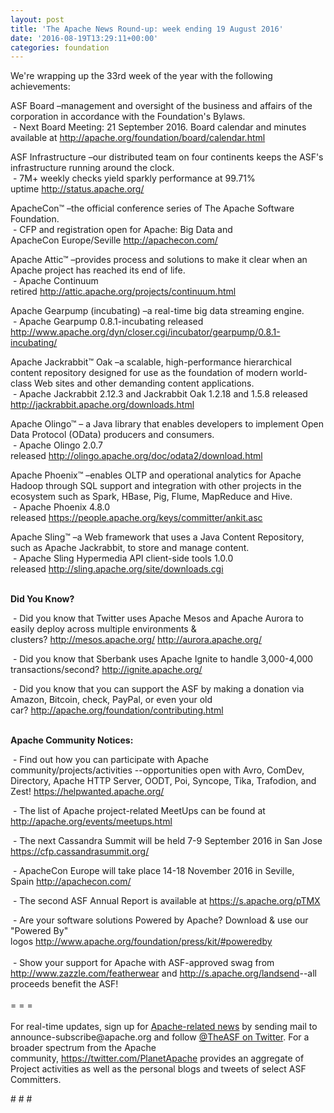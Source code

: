 ```yaml
---
layout: post
title: 'The Apache News Round-up: week ending 19 August 2016'
date: '2016-08-19T13:29:11+00:00'
categories: foundation
---
```

<p>We're wrapping up the 33rd week of the year with the following achievements:</p> 
  <div> 
    <p>ASF Board –management and oversight of the business and affairs of the corporation in accordance with the Foundation's Bylaws.<br />&nbsp;- Next Board Meeting: 21 September 2016. Board calendar and minutes available at <a href="http://apache.org/foundation/board/calendar.html">http://apache.org/foundation/board/calendar.html</a></p> 
    <p>ASF Infrastructure –our distributed team on four continents keeps the ASF's infrastructure running around the clock.<br />&nbsp;- 7M+ weekly checks yield sparkly performance at 99.71% uptime&nbsp;<a href="http://status.apache.org/">http://status.apache.org/</a></p> 
  </div> 
  <div> 
    <p><a href="http://status.apache.org/"></a>ApacheCon™ –the official conference series of The Apache Software Foundation.<br />&nbsp;- CFP and registration open for Apache: Big Data and ApacheCon&nbsp;Europe/Seville&nbsp;<a href="http://apachecon.com/">http://apachecon.com/</a><br /></p> 
    <p>Apache Attic™ –provides process and solutions to make it clear when an Apache project has reached its end of life.<br />&nbsp;- Apache Continuum retired&nbsp;<a href="http://attic.apache.org/projects/continuum.html">http://attic.apache.org/projects/continuum.html</a></p> 
    <p>Apache Gearpump (incubating)&nbsp;–a real-time big data streaming engine.<br />&nbsp;- Apache Gearpump 0.8.1-incubating released <a href="http://www.apache.org/dyn/closer.cgi/incubator/gearpump/0.8.1-incubating/">http://www.apache.org/dyn/closer.cgi/incubator/gearpump/0.8.1-incubating/</a></p> 
    <p>Apache Jackrabbit™ Oak –a scalable, high-performance hierarchical content repository designed for use as the foundation of modern world-class Web sites and other demanding content applications.<br />&nbsp;- Apache Jackrabbit 2.12.3 and Jackrabbit Oak 1.2.18 and 1.5.8 released <a href="http://jackrabbit.apache.org/downloads.html">http://jackrabbit.apache.org/downloads.html</a></p> 
    <p>Apache Olingo™ – a Java library that enables developers to implement Open Data Protocol (OData) producers and consumers.<br />&nbsp;- Apache Olingo 2.0.7 released&nbsp;<a href="http://olingo.apache.org/doc/odata2/download.html">http://olingo.apache.org/doc/odata2/download.html</a></p> 
    <p>Apache Phoenix™ –enables OLTP and operational analytics for Apache Hadoop through SQL support and integration with other projects in the ecosystem such as Spark, HBase, Pig, Flume, MapReduce and Hive.<br />&nbsp;- Apache Phoenix 4.8.0 released&nbsp;<a href="https://people.apache.org/keys/committer/ankit.asc">https://people.apache.org/keys/committer/ankit.asc</a></p> 
    <p>Apache Sling™ –a Web framework that uses a Java Content Repository, such as Apache Jackrabbit, to store and manage content.<br />&nbsp;- Apache Sling Hypermedia API client-side tools 1.0.0 released&nbsp;<a href="http://sling.apache.org/site/downloads.cgi">http://sling.apache.org/site/downloads.cgi</a></p> 
    <p><br /><b>Did You Know?</b></p> 
    <p>&nbsp;- Did you know that Twitter uses Apache Mesos and Apache Aurora to easily deploy across multiple environments &amp; clusters?&nbsp;<a href="http://mesos.apache.org/">http://mesos.apache.org/</a> <a href="http://aurora.apache.org/">http://aurora.apache.org/</a></p> 
    <p>&nbsp;- Did you know that Sberbank uses Apache Ignite to handle 3,000-4,000 transactions/second?&nbsp;<a href="http://ignite.apache.org/">http://ignite.apache.org/</a></p> 
  </div> 
  <div> 
    <p>&nbsp;- Did you know that you can support the ASF by making a donation via Amazon, Bitcoin, check, PayPal, or even your old car?&nbsp;<a href="http://apache.org/foundation/contributing.html">http://apache.org/foundation/contributing.html</a></p> 
    <p><strong><br />Apache Community Notices:</strong></p> 
  </div> 
  <div> 
    <div> 
      <p>&nbsp;- Find out how you can participate with Apache community/projects/activities --opportunities open with Avro, ComDev, Directory, Apache HTTP Server, OODT, Poi, Syncope, Tika, Trafodion, and Zest!&nbsp;<a href="https://helpwanted.apache.org/">https://helpwanted.apache.org/</a></p> 
      <p><strong></strong></p> 
      <p>&nbsp;- The list of Apache project-related MeetUps can be found at <a href="http://apache.org/events/meetups.html">http://apache.org/events/meetups.html</a></p> 
      <p>&nbsp;- The next Cassandra Summit will be held 7-9 September 2016 in San Jose <a href="https://cfp.cassandrasummit.org/">https://cfp.cassandrasummit.org/<br /></a></p> 
    </div> 
    <p>&nbsp;- ApacheCon Europe will take place 14-18 November 2016 in Seville, Spain&nbsp;<a href="http://apachecon.com/">http://apachecon.com/</a></p> 
    <div> 
      <p>&nbsp;- The second ASF Annual Report is available at <a href="https://s.apache.org/pTMX">https://s.apache.org/pTMX</a></p> 
    </div> 
    <div>&nbsp;- Are your software solutions Powered by Apache? Download &amp; use our &quot;Powered By&quot; logos&nbsp;<a href="http://www.apache.org/foundation/press/kit/#poweredby">http://www.apache.org/foundation/press/kit/#poweredby</a></div> 
    <div><br /></div> 
    <div>&nbsp;- Show your support for Apache with ASF-approved swag from <a href="http://www.zazzle.com/featherwear">http://www.zazzle.com/featherwear</a> and&nbsp;<a href="http://s.apache.org/landsend">http://s.apache.org/landsend</a>--all proceeds benefit the ASF!&nbsp;</div> 
    <div><br /></div> 
    <div>= = =</div> 
    <div><br /></div> 
    <div>For real-time updates, sign up for <a href="http://apache.org/foundation/mailinglists.html#foundation-announce">Apache-related news</a> by sending mail to announce-subscribe@apache.org and follow <a href="https://twitter.com/TheASF">@TheASF on Twitter</a>. For a broader spectrum from the Apache community,&nbsp;<a href="http://s.apache.org/landsend">https://twitter.com/PlanetApache</a> provides an aggregate of Project activities as well as the personal blogs and tweets of select ASF Committers.</div> 
  </div> 
  <p># # #</p>
